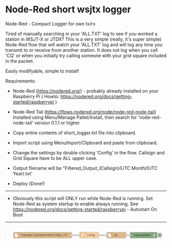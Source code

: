 # Node-Red short wsjtx logger
Node-Red - Compact Logger for own tx/rx 

Tired of manually searching in your 'ALL.TXT' log to see if you worked a station in WSJT-X or JTDX? This is a very simple (really, it's super simple) Node-Red flow that will watch your 'ALL.TXT' log and will log any time you transmit to or receive from another station. It does not log when you call 'CQ' or when you initially try calling someone with your grid square included in the packet.

Easily modifyable, simple to install!

Requirements:
- Node-Red  (https://nodered.org/) - probably already installed on your Raspberry Pi ( Howto: https://nodered.org/docs/getting-started/raspberrypi )

- Node-Red Tail   (https://flows.nodered.org/node/node-red-node-tail) Installed using Menu/Manage Pallet/Install, then search for 'node-red-node-tail' version 0.1.1 or higher

- Copy entire contents of short_logger.txt file into clipboard.

- Import script using Menu/Inport/Clipboard and paste from clipboard.

- Change the settings by double clicking 'Config' in the flow. Callsign and Grid Square have to be ALL upper case.

- Output filename will be "Filtered_Output_(Callsign)_(UTC Month)_(UTC Year).txt'

- Deploy (Done!)

-------------------------------------------------------------------------------------------------------------------------
* Obviously this script will ONLY run while Node-Red is running. Set Node-Red as system startup to enable always running.
See https://nodered.org/docs/getting-started/raspberrypi   - Autostart On Boot
-------------------------------------------------------------------------------------------------------------------------
![Done](https://raw.githubusercontent.com/va24531/NR_short_wsjtx_logger/main/short_logger.jpg?raw=true)
